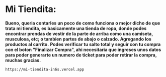 # Mi Tiendita:
**Bueno, queria contarles un poco de como funciona o mejor dicho de que trata mi tiendita, es basicamente una tienda de ropa, donde podes encontrar prendas de vestir de la parte de arriba como una camiseta, musculosa, etc; o tambien partes de abajo o calzado. Agregando los productos al carrito.**
**Podes verificar tu salto total y seguir con tu compra con el boton "Finalizar Compra", ahi necesitaria que ingreses unos datos para poder generarte un numero de ticket para poder retirar la compra, muchas gracias.** 


    https://mi-tiendita-in6s.vercel.app
    
